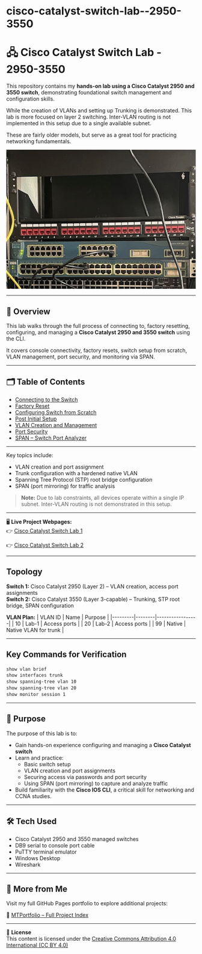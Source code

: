# cisco-catalyst-switch-lab--2950-3550

# 🖧 Cisco Catalyst Switch Lab - 2950-3550

This repository contains my **hands-on lab using a Cisco Catalyst 2950 and 3550 switch**, demonstrating foundational switch management and configuration skills.  

While the creation of VLANs and setting up Trunking is demonstrated. This lab is more focused on layer 2 switching. Inter-VLAN routing is not implemented in this setup due to a single available subnet.

These are fairly older models, but serve as a great tool for practicing networking fundamentals.

![Cisco Catalyst 2950](Images/Switches.jpg)



---


## 📖 Overview

This lab walks through the full process of connecting to, factory resetting, configuring, and managing a **Cisco Catalyst 2950 and 3550 switch** using the CLI.  

It covers console connectivity, factory resets, switch setup from scratch, VLAN management, port security, and monitoring via SPAN.


---


## 🗂 Table of Contents

  - [Connecting to the Switch](#1-connecting-to-the-switch)
  - [Factory Reset](#2-factory-reset)
  - [Configuring Switch from Scratch](#3-configuring-switch-from-scratch)
  - [Post Initial Setup](#4-post-initial-setup)
  - [VLAN Creation and Management](#5-vlan-creation-and-management)
  - [Port Security](#6-port-security)
  - [SPAN – Switch Port Analyzer](#7-span--switch-port-analyzer)


---


Key topics include:
- VLAN creation and port assignment
- Trunk configuration with a hardened native VLAN
- Spanning Tree Protocol (STP) root bridge configuration
- SPAN (port mirroring) for traffic analysis

> **Note:** Due to lab constraints, all devices operate within a single IP subnet. Inter-VLAN routing is not demonstrated in this setup.



---


🖥️ **Live Project Webpages:**  
👉 [Cisco Catalyst Switch Lab 1](https://mark-thompson01.github.io/MTPortfolio/Skills/Labbing%20with%20a%20Cisco%20Catalyst%202950%20Switch/)

👉 [Cisco Catalyst Switch Lab 2](https://mark-thompson01.github.io/MTPortfolio/Skills/Cisco%20STP%20Trunking%20Lab/)


---


## Topology
**Switch 1:** Cisco Catalyst 2950 (Layer 2) – VLAN creation, access port assignments  
**Switch 2:** Cisco Catalyst 3550 (Layer 3-capable) – Trunking, STP root bridge, SPAN configuration

**VLAN Plan:**
| VLAN ID | Name   | Purpose         |
|---------|--------|-----------------|
| 10      | Lab-1  | Access ports    |
| 20      | Lab-2  | Access ports    |
| 99      | Native | Native VLAN for trunk |

---

## Key Commands for Verification
```bash
show vlan brief
show interfaces trunk
show spanning-tree vlan 10
show spanning-tree vlan 20
show monitor session 1
```

---


## 🎯 Purpose

The purpose of this lab is to:

- Gain hands-on experience configuring and managing a **Cisco Catalyst switch**  
- Learn and practice:
  - Basic switch setup
  - VLAN creation and port assignments
  - Securing access via passwords and port security
  - Using SPAN (port mirroring) to capture and analyze traffic
- Build familiarity with the **Cisco IOS CLI**, a critical skill for networking and CCNA studies.


---


## 🛠️ Tech Used

- Cisco Catalyst 2950 and 3550 managed switches
- DB9 serial to console port cable
- PuTTY terminal emulator
- Windows Desktop
- Wireshark


---


## 📁 More from Me

Visit my full GitHub Pages portfolio to explore additional projects:

🔗 [MTPortfolio – Full Project Index](https://mark-thompson01.github.io/MTPortfolio/)


---


📄 **License**  
This content is licensed under the [Creative Commons Attribution 4.0 International (CC BY 4.0)](https://creativecommons.org/licenses/by/4.0/)






